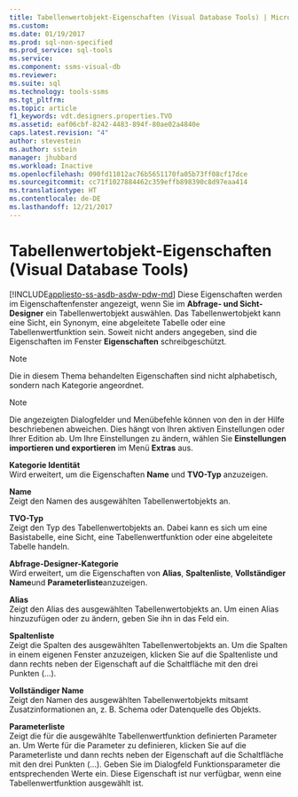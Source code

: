 ```yaml
---
title: Tabellenwertobjekt-Eigenschaften (Visual Database Tools) | Microsoft-Dokumentation
ms.custom: 
ms.date: 01/19/2017
ms.prod: sql-non-specified
ms.prod_service: sql-tools
ms.service: 
ms.component: ssms-visual-db
ms.reviewer: 
ms.suite: sql
ms.technology: tools-ssms
ms.tgt_pltfrm: 
ms.topic: article
f1_keywords: vdt.designers.properties.TVO
ms.assetid: eaf06cbf-8242-4483-894f-80ae02a4840e
caps.latest.revision: "4"
author: stevestein
ms.author: sstein
manager: jhubbard
ms.workload: Inactive
ms.openlocfilehash: 090fd11012ac76b5651170fa05b73ff08cf17dce
ms.sourcegitcommit: cc71f1027884462c359effb898390c8d97eaa414
ms.translationtype: HT
ms.contentlocale: de-DE
ms.lasthandoff: 12/21/2017
---
```

# <a name="table-valued-object-properties-visual-database-tools"></a>Tabellenwertobjekt-Eigenschaften (Visual Database Tools)
[!INCLUDE[appliesto-ss-asdb-asdw-pdw-md](../../includes/appliesto-ss-asdb-asdw-pdw-md.md)] Diese Eigenschaften werden im Eigenschaftenfenster angezeigt, wenn Sie im **Abfrage- und Sicht-Designer** ein Tabellenwertobjekt auswählen. Das Tabellenwertobjekt kann eine Sicht, ein Synonym, eine abgeleitete Tabelle oder eine Tabellenwertfunktion sein. Soweit nicht anders angegeben, sind die Eigenschaften im Fenster **Eigenschaften** schreibgeschützt.  
  
> [!NOTE]  
> Die in diesem Thema behandelten Eigenschaften sind nicht alphabetisch, sondern nach Kategorie angeordnet.  
  
> [!NOTE]  
> Die angezeigten Dialogfelder und Menübefehle können von den in der Hilfe beschriebenen abweichen. Dies hängt von Ihren aktiven Einstellungen oder Ihrer Edition ab. Um Ihre Einstellungen zu ändern, wählen Sie **Einstellungen importieren und exportieren** im Menü **Extras** aus.  
  
**Kategorie Identität**  
Wird erweitert, um die Eigenschaften **Name** und **TVO-Typ** anzuzeigen.  
  
**Name**  
Zeigt den Namen des ausgewählten Tabellenwertobjekts an.  
  
**TVO-Typ**  
Zeigt den Typ des Tabellenwertobjekts an. Dabei kann es sich um eine Basistabelle, eine Sicht, eine Tabellenwertfunktion oder eine abgeleitete Tabelle handeln.  
  
**Abfrage-Designer-Kategorie**  
Wird erweitert, um die Eigenschaften von **Alias**, **Spaltenliste**, **Vollständiger Name**und **Parameterliste**anzuzeigen.  
  
**Alias**  
Zeigt den Alias des ausgewählten Tabellenwertobjekts an. Um einen Alias hinzuzufügen oder zu ändern, geben Sie ihn in das Feld ein.  
  
**Spaltenliste**  
Zeigt die Spalten des ausgewählten Tabellenwertobjekts an. Um die Spalten in einem eigenen Fenster anzuzeigen, klicken Sie auf die Spaltenliste und dann rechts neben der Eigenschaft auf die Schaltfläche mit den drei Punkten (...).  
  
**Vollständiger Name**  
Zeigt den Namen des ausgewählten Tabellenwertobjekts mitsamt Zusatzinformationen an, z. B. Schema oder Datenquelle des Objekts.  
  
**Parameterliste**  
Zeigt die für die ausgewählte Tabellenwertfunktion definierten Parameter an. Um Werte für die Parameter zu definieren, klicken Sie auf die Parameterliste und dann rechts neben der Eigenschaft auf die Schaltfläche mit den drei Punkten (...). Geben Sie im Dialogfeld Funktionsparameter die entsprechenden Werte ein. Diese Eigenschaft ist nur verfügbar, wenn eine Tabellenwertfunktion ausgewählt ist.  
  
